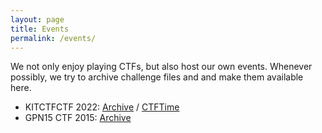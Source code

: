 ```yaml
---
layout: page
title: Events
permalink: /events/
---
```


We not only enjoy playing CTFs, but also host our own events.
Whenever possibly, we try to archive challenge files and and make them available here.

 * KITCTFCTF 2022: [Archive](https://2022.ctf.kitctf.de/) / [CTFTime](https://ctftime.org/event/1810)
 * GPN15 CTF 2015: [Archive](https://entropia.de/GPN15:Capture_the_Flag)
